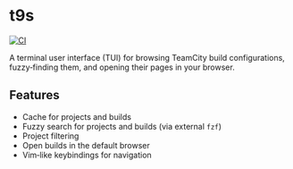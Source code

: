 # t9s

[![CI](https://github.com//t9s/workflows/CI/badge.svg)](https://github.com//t9s/actions)

A terminal user interface (TUI) for browsing TeamCity build configurations, fuzzy‑finding them, and opening their pages
in your browser.

## Features

- Cache for projects and builds
- Fuzzy search for projects and builds (via external `fzf`)
- Project filtering 
- Open builds in the default browser
- Vim‑like keybindings for navigation
